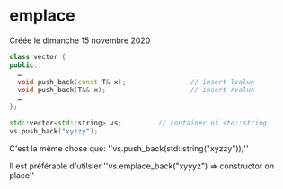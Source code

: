 
#  emplace 
Créée le dimanche 15 novembre 2020


```cpp
class vector {
public:
  …
  void push_back(const T& x);                // insert lvalue
  void push_back(T&& x);                     // insert rvalue
  …
};
```


```cpp
std::vector<std::string> vs;         // container of std::string
vs.push_back("xyzzy");
```


C'est la même chose que:  ''vs.push_back(std::string("xyzzy"));''

Il est préférable d'utilsier ''vs.emplace_back("xyyyz") => constructor on place''
